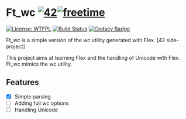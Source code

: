 # Ft\_wc [![42](https://i.imgur.com/9NXfcit.jpg)](i.imgur.com/9NXfcit.jpg)[![freetime](https://i.imgur.com/8IcDLkc.png)](i.imgur.com/8IcDLkc.png)


[![License: WTFPL](https://img.shields.io/badge/License-WTFPL-brightgreen.svg)](http://www.wtfpl.net/about/) [![Build Status](https://travis-ci.com/Ant0wan/Ft_wc.svg?branch=master)](https://travis-ci.com/Ant0wan/Ft_wc) [![Codacy Badge](https://app.codacy.com/project/badge/Grade/5808260ff5664437b91f22ffe135ebc3)](https://www.codacy.com/manual/antoinepaulbarthelemy/Ft_wc?utm_source=github.com&amp;utm_medium=referral&amp;utm_content=Ant0wan/Ft_wc&amp;utm_campaign=Badge_Grade)

Ft\_wc is a simple version of the wc utility generated with Flex. [42 side-project]

This project aims at learning Flex and the handling of Unicode with Flex. Ft\_wc mimics the wc utility.

## Features

- [X] Simple parsing
- [ ] Adding full wc options
- [ ] Handling Unicode

